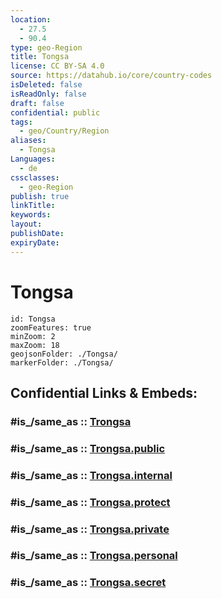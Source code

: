 ```yaml
---
location:
  - 27.5
  - 90.4
type: geo-Region
title: Tongsa
license: CC BY-SA 4.0
source: https://datahub.io/core/country-codes
isDeleted: false
isReadOnly: false
draft: false
confidential: public
tags:
  - geo/Country/Region
aliases:
  - Tongsa
Languages:
  - de
cssclasses:
  - geo-Region
publish: true
linkTitle:
keywords:
layout:
publishDate:
expiryDate:
---
```


# Tongsa

```leaflet
id: Tongsa
zoomFeatures: true 
minZoom: 2 
maxZoom: 18
geojsonFolder: ./Tongsa/
markerFolder: ./Tongsa/
```


## Confidential Links & Embeds: 

### #is_/same_as :: [Trongsa](/_Standards/Earth/Continent/Asia/Indian_Subcontinent/Bhutan/Districts~Bhutan/Trongsa.md) 

### #is_/same_as :: [Trongsa.public](/_public/Earth/Continent/Asia/Indian_Subcontinent/Bhutan/Districts~Bhutan/Trongsa.public.md) 

### #is_/same_as :: [Trongsa.internal](/_internal/Earth/Continent/Asia/Indian_Subcontinent/Bhutan/Districts~Bhutan/Trongsa.internal.md) 

### #is_/same_as :: [Trongsa.protect](/_protect/Earth/Continent/Asia/Indian_Subcontinent/Bhutan/Districts~Bhutan/Trongsa.protect.md) 

### #is_/same_as :: [Trongsa.private](/_private/Earth/Continent/Asia/Indian_Subcontinent/Bhutan/Districts~Bhutan/Trongsa.private.md) 

### #is_/same_as :: [Trongsa.personal](/_personal/Earth/Continent/Asia/Indian_Subcontinent/Bhutan/Districts~Bhutan/Trongsa.personal.md) 

### #is_/same_as :: [Trongsa.secret](/_secret/Earth/Continent/Asia/Indian_Subcontinent/Bhutan/Districts~Bhutan/Trongsa.secret.md)

